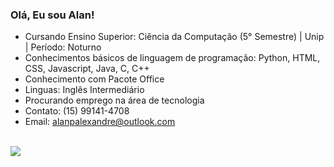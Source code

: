 ### Olá, Eu sou Alan! 

- Cursando Ensino Superior: Ciência da Computação (5° Semestre) | Unip | Período: Noturno
- Conhecimentos básicos de linguagem de programação: Python, HTML, CSS, Javascript, Java, C, C++
- Conhecimento com Pacote Office
- Linguas: Inglês Intermediário 
- Procurando emprego na área de tecnologia
- Contato: (15) 99141-4708
- Email: alanpalexandre@outlook.com

<div style="display": "inline-block"><br>
  <a href = "https://www.linkedin.com/in/alan-pereira-da-silva-alexandre-13b524243/" target = "_blank"><img src = "https://img.shields.io/badge/LinkedIn-0077B5?style=for-the-badge&logo=linkedin&logoColor=white">
</div>
